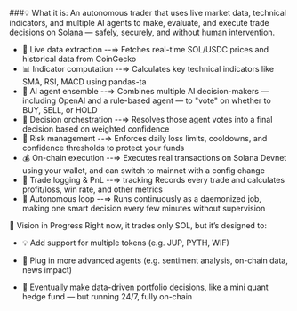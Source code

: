 ###💡 What it is:
An autonomous trader that uses live market data, technical indicators, and multiple AI agents to make, evaluate, and execute trade decisions on Solana — safely, securely, and without human intervention.

* 🧲 Live data extraction --=> Fetches real-time SOL/USDC prices and historical data from CoinGecko
* 📊 Indicator computation	--=> Calculates key technical indicators like SMA, RSI, MACD using pandas-ta
* 🧠 AI agent ensemble	--=> Combines multiple AI decision-makers — including OpenAI and a rule-based agent — to "vote" on whether to BUY, SELL, or HOLD
* 🤖 Decision orchestration	--=> Resolves those agent votes into a final decision based on weighted confidence
* 🔐 Risk management	--=> Enforces daily loss limits, cooldowns, and confidence thresholds to protect your funds
* 💰 On-chain execution	--=> Executes real transactions on Solana Devnet using your wallet, and can switch to mainnet with a config change
* 🧾 Trade logging & PnL --=> tracking	Records every trade and calculates profit/loss, win rate, and other metrics
* 🔁 Autonomous loop	--=> Runs continuously as a daemonized job, making one smart decision every few minutes without supervision

🧭 Vision in Progress
Right now, it trades only SOL, but it’s designed to:

* 💡 Add support for multiple tokens (e.g. JUP, PYTH, WIF)

* 🧠 Plug in more advanced agents (e.g. sentiment analysis, on-chain data, news impact)

* 💼 Eventually make data-driven portfolio decisions, like a mini quant hedge fund — but running 24/7, fully on-chain

